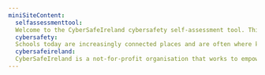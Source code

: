 ```yaml
---
miniSiteContent:
  selfassessmenttool:
  Welcome to the CyberSafeIreland cybersafety self-assessment tool. This tool provides an opportunity for you to evaluate your school’s level of cybersafety across a series of categories with questionnaires aimed at school Leaders, Teachers and Pupils. Click ‘Get started’ to fill in an expression of interest and the CyberSafeIreland team will contact you to get your school going with the tool. Contact us directly if you require more information.
  cybersafety:
  Schools today are increasingly connected places and are often where kids’ early relationships with one other and with tech are formed. Technology plays an increasing role in these interactions but it comes with certain risks and uncertainties that can’t always be easily spotted. Parents are often aware of their children’s use of tech and their online interactions, but it is useful for schools to be aware of their level of cybersafety as well. This helps to protect children, schools and teachers from the risks and pitfalls of online life. We at CyberSafeIreland have created a system for measuring a school’s cybersafety against a number of categories. Our self-assessment tool will allow meaningful answers from your staff and pupils to form a report and advice on where and how you could improve.
  cybersafeireland:
  CyberSafeIreland is a not-for-profit organisation that works to empower children, parents and teachers to navigate the online world in a safe and responsible manner. We want our children to be able to embrace the opportunities for learning and enjoyment that technology can deliver, but we recognise that as parents and educators we have a responsibility to equip them with   the tools to stay safe and avoid harm. We believe that everybody can play a role in keeping children safe online, including children themselves. Education is a key part of the solution and both schools and parents have a vital role to play in supporting children to be safe online.
---
```

